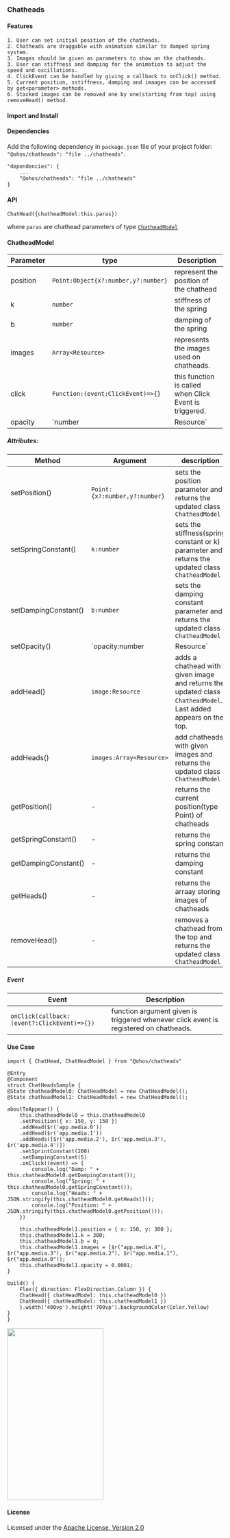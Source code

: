 ### Chatheads
#### Features
    1. User can set initial position of the chatheads.
    2. Chatheads are draggable with animation similar to damped spring system.
    3. Images should be given as parameters to show on the chatheads.
    3. User can stiffness and damping for the animation to adjust the speed and oscillations.
    4. ClickEvent can be handled by giving a callback to onClick() method.
    5. Current position, sstiffness, damping and imaages can be accessed by get<parameter> methods.
    6. Stacked images can be removed one by one(starting from top) using removeHead() method.

#### Import and Install
#### Dependencies
Add the following dependency in `package.json` file of your project folder: `"@ohos/chatheads": "file ../chatheads"`.

    "dependencies": {
        ...
        "@ohos/chatheads": "file ../chatheads"
    }

#### API
    ChatHead({chatheadModel:this.paras})
where `paras` are chathead parameters of type [`ChatheadModel`](README.md#ChatheadModel)

#### ChatheadModel

|Parameter|type|Description|
|-|-|-|
|position|`Point:Object{x?:number,y?:number}`|represent the position of the chathead|
|k|`number`|stiffness of the spring|
|b|`number`|damping of the spring|
|images|`Array<Resource>`|represents the images used on chatheads.|
|click|`Function:(event:ClickEvent)=>{}`|this function is called when Click Event is triggered.|
|opacity|`number|Resource`|sets the opacity of chatheads.|

##### Attributes:
|Method|Argument|description|
|-|-|-|
|setPosition()|`Point:{x?:number,y?:number}`|sets the position parameter and returns the updated class `ChatheadModel`|
|setSpringConstant()|`k:number`|sets the stiffness(spring constant or k) parameter and returns the updated class `ChatheadModel`|
|setDampingConstant()|`b:number`|sets the damping constant parameter and returns the updated class `ChatheadModel`|
|setOpacity()|`opacity:number|Resource`|sets the opacity parameter and returns the updated class `ChatheadModel`|
|addHead()|`image:Resource`|adds a chathead with given image and returns the updated class `ChatheadModel`. Last added appears on the top.|
|addHeads()|`images:Array<Resource>`|add chatheads with given images and returns the updated class `ChatheadModel`|
|getPosition()|-|returns the current position(type Point) of chatheads|
|getSpringConstant()|-|returns the spring constant|
|getDampingConstant()|-|returns the damping constant|
|getHeads()|-|returns the arraay storing images of chatheads|
|removeHead()|-|removes a chathead from the top and returns the updated class `ChatheadModel`|

##### Event
|Event|Description|
|-|-|
|`onClick(callback:(event?:ClickEvent)=>{})`| function argument given is triggered whenever click event is registered on chatheads.|

#### Use Case
    import { ChatHead, ChatHeadModel } from "@ohos/chatheads"

    @Entry
    @Component
    struct ChatHeadsSample {
    @State chatheadModel0: ChatHeadModel = new ChatHeadModel();
    @State chatheadModel1: ChatHeadModel = new ChatHeadModel();

    aboutToAppear() {
        this.chatheadModel0 = this.chatheadModel0
        .setPosition({ x: 150, y: 150 })
        .addHead($r('app.media.0'))
        .addHead($r('app.media.1'))
        .addHeads([$r('app.media.2'), $r('app.media.3'), $r('app.media.4')])
        .setSprintConstant(200)
        .setDampingConstant(5)
        .onClick((event) => {
            console.log("Damp: " + this.chatheadModel0.getDampingConstant());
            console.log("Spring: " + this.chatheadModel0.getSpringConstant());
            console.log("Heads: " + JSON.stringify(this.chatheadModel0.getHeads()));
            console.log("Position: " + JSON.stringify(this.chatheadModel0.getPosition()));
        })

        this.chatheadModel1.position = { x: 150, y: 300 };
        this.chatheadModel1.k = 300;
        this.chatheadModel1.b = 0;
        this.chatheadModel1.images = [$r("app.media.4"), $r("app.media.3"), $r("app.media.2"), $r("app.media.1"), $r("app.media.0")];
        this.chatheadModel1.opacity = 0.0001;
    }

    build() {
        Flex({ direction: FlexDirection.Column }) {
        ChatHead({ chatHeadModel: this.chatheadModel0 })
        ChatHead({ chatHeadModel: this.chatheadModel1 })
        }.width('400vp').height('700vp').backgroundColor(Color.Yellow)
    }
    }

<img src='./GIF/chathead.gif' width="225" height="400">

#### License
Licensed under the [Apache License, Version 2.0](./LICENSE)
